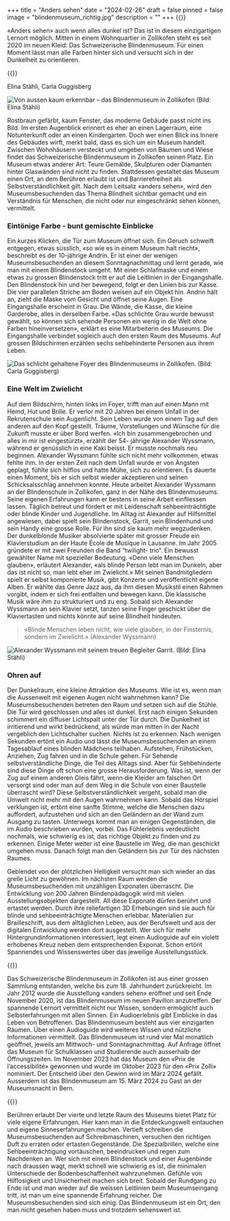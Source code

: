 +++
title = "Anders sehen"
date = "2024-02-26"
draft = false
pinned = false
image = "blindenmuseum_richtig.jpg"
description = ""
+++
{{<lead>}}

«Anders sehen» auch wenn alles dunkel ist? Das ist in diesem einzigartigen Lernort möglich. Mitten in einem Wohnquartier in Zollikofen steht es seit 2020 im neuen Kleid: Das Schweizerische Blindenmuseum. Für einen Moment lässt man alle Farben hinter sich und versucht sich in der Dunkelheit zu orientieren. 

{{</lead>}} 

Elina Stähli, Carla Guggisberg

![Von aussen kaum erkennbar – das Blindenmuseum in Zollikofen (Bild: Elina Stähli)](blindenmuseum.jpg)

Rostbraun gefärbt, kaum Fenster, das moderne Gebäude passt nicht ins Bild. Im ersten Augenblick erinnert es eher an einen Lagerraum, eine Notunterkunft oder an einen Kindergarten. Doch wer einen Blick ins Innere des Gebäudes wirft, merkt bald, dass es sich um ein Museum handelt. Zwischen Wohnhäusern versteckt und umgeben von Bäumen und Wiese findet das Schweizerische Blindenmuseum in Zollikofen seinen Platz. Ein Museum etwas anderer Art: Teure Gemälde, Skulpturen oder Diamanten hinter Glaswänden sind nicht zu finden. Stattdessen gestaltet das Museum einen Ort, an dem Berühren erlaubt ist und Barrierefreiheit als Selbstverständlichkeit gilt. Nach dem Leitsatz «anders sehen», wird den Museumsbesuchenden das Thema Blindheit sichtbar gemacht und ein Verständnis für Menschen, die nicht oder nur eingeschränkt sehen können, vermittelt.

### Eintönige Farbe - bunt gemischte Einblicke

Ein kurzes Klicken, die Tür zum Museum öffnet sich. Ein Geruch schweift entgegen, etwas süsslich, «so wie es in einem Museum halt riecht», beschreibt es der 10-jährige Andrin. Er ist einer der wenigen Museumsbesuchenden an diesem Sonntagnachmittag und lernt gerade, wie man mit einem Blindenstock umgeht. Mit einer Schlafmaske und einem etwas zu grossen Blindenstock tritt er auf die Leitlinien in der Eingangshalle. Den Blindenstock hin und her bewegend, folgt er den Linien bis zur Kasse. Die vier parallelen Striche am Boden weisen auf ein Objekt hin. Andrin hält an, zieht die Maske vom Gesicht und öffnet seine Augen. Eine Eingangshalle erscheint in Grau. Die Wände, die Kasse, die kleine Garderobe, alles in derselben Farbe. «Das schlichte Grau wurde bewusst gewählt, so können sich sehende Personen ein wenig in die Welt ohne Farben hineinversetzen», erklärt es eine Mitarbeiterin des Museums. Die Eingangshalle verbindet sogleich auch den ersten Raum des Museums. Auf grossen Bildschirmen erzählen sechs sehbehinderte Personen aus ihrem Leben.

![Das schlicht gehaltene Foyer des Blindenmuseums in Zollikofen. (Bild: Carla Guggisberg)](foyer.jpg)

### Eine Welt im Zwielicht 

Auf dem Bildschirm, hinten links im Foyer, trifft man auf einen Mann mit Hemd, Hut und Brille. Er verlor mit 20 Jahren bei einem Unfall in der Rekrutenschule sein Augenlicht. Sein Leben wurde von einem Tag auf den anderen auf den Kopf gestellt. Träume, Vorstellungen und Wünsche für die Zukunft musste er über Bord werfen. «Ich bin zusammengebrochen und alles in mir ist eingestürzt», erzählt der 54- jährige Alexander Wyssmann, während er genüsslich in eine Kaki beisst. Er musste nochmals neu beginnen. Alexander Wyssmann fühlte sich nicht mehr vollkommen, etwas fehlte ihm. In der ersten Zeit nach dem Unfall wurde er von Ängsten geplagt, fühlte sich hilflos und hatte Mühe, sich zu orientieren. Es dauerte einen Moment, bis er sich selbst wieder akzeptieren und seinen Schicksalsschlag annehmen konnte. 
Heute arbeitet Alexander Wyssmann an der Blindenschule in Zollikofen, ganz in der Nähe des Blindenmuseums. Seine eigenen Erfahrungen kann er bestens in seine Arbeit einfliessen lassen. Täglich betreut und fördert er mit Leidenschaft sehbeeinträchtigte oder blinde Kinder und Jugendliche. Im Alltag ist Alexander auf Hilfsmittel angewiesen, dabei spielt sein Blindenstock, Garrit, sein Blindenhund und sein Handy eine grosse Rolle. Für ihn sind sie kaum mehr wegzudenken.
Der dunkelblonde Musiker absolvierte später mit grosser Freude ein Klavierstudium an der Haute École de Musique in Lausanne. Im Jahr 2005 gründete er mit zwei Freunden die Band “twilight- trio“. Ein bewusst gewählter Name mit spezieller Bedeutung. «Denn viele Menschen glauben», erläutert Alexander, «als blinde Person lebt man im Dunkeln, aber das ist nicht so, man lebt eher im Zwielicht.» Mit seinen Bandmitgliedern spielt er selbst komponierte Musik, gibt Konzerte und veröffentlicht eigene Alben. Er wählte das Genre Jazz aus, da ihm diesen Musikstil einen Rahmen vorgibt, indem er sich frei entfalten und bewegen kann. Die klassische Musik wäre ihm zu strukturiert und zu eng. Sobald sich Alexander Wyssmann an sein Klavier setzt, tanzen seine Finger geschickt über die Klaviertasten und nichts könnte auf seine Blindheit hindeuten.

> «Blinde Menschen leben nicht, wie viele glauben, in der Finsternis, sondern im Zwielicht.» (Alexander Wyssmann)

![Alexander Wyssmann mit seinem treuen Begleiter Garrit. (Bild: Elina Stähli)](alexander-wyssmann.jpg)

### Ohren auf

Der Dunkelraum, eine kleine Attraktion des Museums. Wie ist es, wenn man die Aussenwelt mit eigenen Augen nicht wahrnehmen kann? Die Museumsbesuchenden betreten den Raum und setzen sich auf die Stühle. Die Tür wird geschlossen und alles ist dunkel. Erst nach einigen Sekunden schimmert ein diffuser Lichtspalt unter der Tür durch. Die Dunkelheit ist irritierend und wirkt bedrückend, als würde man mitten in der Nacht vergeblich den Lichtschalter suchen. Nichts ist zu erkennen. Nach wenigen Sekunden ertönt ein Audio und lässt die Museumsbesuchenden an einem Tagesablauf eines blinden Mädchens teilhaben. Aufstehen, Frühstücken, Anziehen, Zug fahren und in die Schule gehen. Für Sehende selbstverständliche Dinge, die Teil des Alltags sind. Aber für Sehbehinderte sind diese Dinge oft schon eine grosse Herausforderung. Was ist, wenn der Zug auf einem anderen Gleis fährt, wenn die Kleider am falschen Ort versorgt sind oder man auf dem Weg in die Schule von einer Baustelle überrascht wird? Diese Selbstverständlichkeit vergeht, sobald man die Umwelt nicht mehr mit den Augen wahrnehmen kann. 
Sobald das Hörspiel verklungen ist, ertönt eine sanfte Stimme, welche die Menschen dazu auffordert, aufzustehen und sich an den Geländern an der Wand zum Ausgang zu tasten. Unterwegs kommt man an einigen Gegenständen, die im Audio beschrieben wurden, vorbei. Das Fühlerlebnis verdeutlicht nochmals, wie schwierig es ist, das richtige Objekt zu finden und zu erkennen. Einige Meter weiter ist eine Baustelle im Weg, die man geschickt umgehen muss. Danach folgt man den Geländern bis zur Tür des nächsten Raumes. 

Geblendet von der plötzlichen Helligkeit versucht man sich wieder an das grelle Licht zu gewöhnen. Im nächsten Raum werden die Museumsbesuchenden mit unzähligen Exponaten überrascht. 
Die Entwicklung von 200 Jahren Blindenpädagogik wird mit vielen Ausstellungsobjekten dargestellt. All diese Exponate dürfen berührt und ertastet werden. Durch ihre reliefartigen 3D Erhebungen sind sie auch für blinde und sehbeeinträchtigte Menschen erlebbar. Materialien zur Brailleschrift, aus dem alltäglichen Leben, aus der Berufswelt und aus der digitalen Entwicklung werden dort ausgestellt. Wer sich für mehr Hintergrundinformationen interessiert, legt einen Audioguide auf ein violett erhobenes Kreuz neben dem entsprechenden Exponat. Schon ertönt Spannendes und Wissenswertes über das jeweilige Ausstellungsstück. 

{{<box>}}

Das Schweizerische Blindenmuseum in Zollikofen ist aus einer grossen Sammlung entstanden, welche bis zum 18. Jahrhundert zurückreicht. Im Jahr 2012 wurde die Ausstellung «anders sehen» eröffnet und seit Ende November 2020, ist das Blindenmuseum im neuen Pavillon anzutreffen. Der spannende Lernort vermittelt nicht nur Wissen, sondern ermöglicht auch Selbsterfahrungen mit allen Sinnen. Ein Audioerlebnis gibt Einblicke in das Leben von Betroffenen. Das Blindenmuseum besteht aus vier einzigarten Räumen. Über einen Audioguide wird weiteres Wissen und nützliche Informationen vermittelt. 
Das Blindenmuseum ist rund vier Mal monatlich geöffnet, jeweils am Mittwoch- und Sonntagnachmittag. Auf Anfrage öffnet das Museum für Schulklassen und Studierende auch ausserhalb der Öffnungszeiten. 
Im November 2023 hat das Museum den «Prix de l’accessibilité» gewonnen und wurde im Oktober 2023 für den «Prix Zolli» nominiert. Der Entscheid über den Gewinn wird im März 2024 gefällt. Ausserdem ist das Blindenmuseum am 15. März 2024 zu Gast an der Museumsnacht in Bern.

{{</box>}}

Berühren erlaubt
Der vierte und letzte Raum des Museums bietet Platz für viele eigene Erfahrungen. Hier kann man in die Entdeckungswelt eintauchen und eigene Sinneserfahrungen machen. Vertieft schreiben die Museumsbesuchenden auf Schreibmaschinen, versuchen den richtigen Duft zu erraten oder ertasten Gegenstände. Die Spezialbrillen, welche eine Sehbeeinträchtigung vortäuschen, beeindrucken und regen zum Nachdenken an. Wer sich mit einem Blindenstock und einer Augenbinde nach draussen wagt, merkt schnell wie schwierig es ist, die minimalen Unterschiede der Bodenbeschaffenheit wahrzunehmen. Gefühle von Hilflosigkeit und Unsicherheit machen sich breit. Sobald der Rundgang zu Ende ist und man wieder auf die weissen Leitlinien beim Museumseingang tritt, ist man um eine spannende Erfahrung reicher. 
Die Museumsbesuchenden sind sich einig: Das Blindenmuseum ist ein Ort, den man nicht gesehen haben muss und trotzdem sehenswert ist.